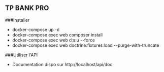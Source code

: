 TP BANK PRO
---

###Installer


- docker-compose up -d 
- docker-compose exec web composer install
- docker-compose exec web d:s:u --force
- docker-compose exec web doctrine:fixtures:load --purge-with-truncate

###Utiliser l'API

- Documentation dispo sur http://localhost/api/doc